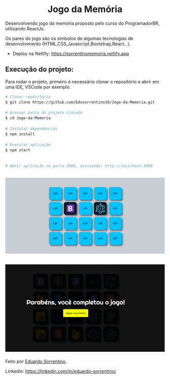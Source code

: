 <h1 align="center" >Jogo da Memória </h1>

Desenvolvendo jogo da memória proposto pelo curso do ProgramadorBR, utilizando ReactJs.
<p>Os pares do jogo são os símbolos de algumas tecnologias de desenvolvimento (HTML,CSS,Javascript,Bootstrap,React...).</p>

* Deploy na Netlify:
https://sorrentinomemoria.netlify.app

## Execução do projeto:

Para rodar o projeto, primeiro é necessário clonar o repositório e abrir em uma IDE, VSCode por exemplo.

```bash
# Clonar repositório
$ git clone https://github.com/Edusorrentino10/Jogo-da-Memoria.git

# Acessar pasta do projeto clonado
$ cd Jogo-da-Memoria

# Instalar dependências
$ npm install

# Executar aplicação
$ npm start


# Abrir aplicação na porta 3000, acessando: http://localhost:3000
```

<h2 align="center"><img  src="./public/assets/images/jogo-print-readme.png"></h2>
<h2 align="center"><img  src="./public/assets/images/jogo-print-win-readme.png"></h2>


Feito por <a href="https://github.com/Edusorrentino10">Eduardo Sorrentino</a>.

Linkedin: https://linkedin.com/in/eduardo-sorrentino/